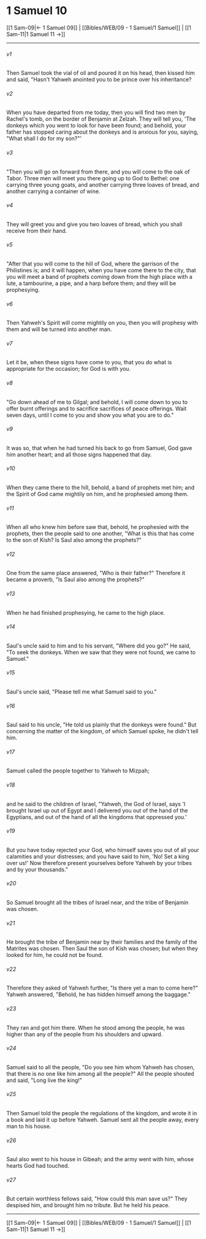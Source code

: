 # 1 Samuel 10

[[1 Sam-09|← 1 Samuel 09]] | [[Bibles/WEB/09 - 1 Samuel/1 Samuel]] | [[1 Sam-11|1 Samuel 11 →]]
***



###### v1 
Then Samuel took the vial of oil and poured it on his head, then kissed him and said, "Hasn't Yahweh anointed you to be prince over his inheritance? 

###### v2 
When you have departed from me today, then you will find two men by Rachel's tomb, on the border of Benjamin at Zelzah. They will tell you, 'The donkeys which you went to look for have been found; and behold, your father has stopped caring about the donkeys and is anxious for you, saying, "What shall I do for my son?"' 

###### v3 
"Then you will go on forward from there, and you will come to the oak of Tabor. Three men will meet you there going up to God to Bethel: one carrying three young goats, and another carrying three loaves of bread, and another carrying a container of wine. 

###### v4 
They will greet you and give you two loaves of bread, which you shall receive from their hand. 

###### v5 
"After that you will come to the hill of God, where the garrison of the Philistines is; and it will happen, when you have come there to the city, that you will meet a band of prophets coming down from the high place with a lute, a tambourine, a pipe, and a harp before them; and they will be prophesying. 

###### v6 
Then Yahweh's Spirit will come mightily on you, then you will prophesy with them and will be turned into another man. 

###### v7 
Let it be, when these signs have come to you, that you do what is appropriate for the occasion; for God is with you. 

###### v8 
"Go down ahead of me to Gilgal; and behold, I will come down to you to offer burnt offerings and to sacrifice sacrifices of peace offerings. Wait seven days, until I come to you and show you what you are to do." 

###### v9 
It was so, that when he had turned his back to go from Samuel, God gave him another heart; and all those signs happened that day. 

###### v10 
When they came there to the hill, behold, a band of prophets met him; and the Spirit of God came mightily on him, and he prophesied among them. 

###### v11 
When all who knew him before saw that, behold, he prophesied with the prophets, then the people said to one another, "What is this that has come to the son of Kish? Is Saul also among the prophets?" 

###### v12 
One from the same place answered, "Who is their father?" Therefore it became a proverb, "Is Saul also among the prophets?" 

###### v13 
When he had finished prophesying, he came to the high place. 

###### v14 
Saul's uncle said to him and to his servant, "Where did you go?" He said, "To seek the donkeys. When we saw that they were not found, we came to Samuel." 

###### v15 
Saul's uncle said, "Please tell me what Samuel said to you." 

###### v16 
Saul said to his uncle, "He told us plainly that the donkeys were found." But concerning the matter of the kingdom, of which Samuel spoke, he didn't tell him. 

###### v17 
Samuel called the people together to Yahweh to Mizpah; 

###### v18 
and he said to the children of Israel, "Yahweh, the God of Israel, says 'I brought Israel up out of Egypt and I delivered you out of the hand of the Egyptians, and out of the hand of all the kingdoms that oppressed you.' 

###### v19 
But you have today rejected your God, who himself saves you out of all your calamities and your distresses; and you have said to him, 'No! Set a king over us!' Now therefore present yourselves before Yahweh by your tribes and by your thousands." 

###### v20 
So Samuel brought all the tribes of Israel near, and the tribe of Benjamin was chosen. 

###### v21 
He brought the tribe of Benjamin near by their families and the family of the Matrites was chosen. Then Saul the son of Kish was chosen; but when they looked for him, he could not be found. 

###### v22 
Therefore they asked of Yahweh further, "Is there yet a man to come here?" Yahweh answered, "Behold, he has hidden himself among the baggage." 

###### v23 
They ran and got him there. When he stood among the people, he was higher than any of the people from his shoulders and upward. 

###### v24 
Samuel said to all the people, "Do you see him whom Yahweh has chosen, that there is no one like him among all the people?" All the people shouted and said, "Long live the king!" 

###### v25 
Then Samuel told the people the regulations of the kingdom, and wrote it in a book and laid it up before Yahweh. Samuel sent all the people away, every man to his house. 

###### v26 
Saul also went to his house in Gibeah; and the army went with him, whose hearts God had touched. 

###### v27 
But certain worthless fellows said, "How could this man save us?" They despised him, and brought him no tribute. But he held his peace.

***
[[1 Sam-09|← 1 Samuel 09]] | [[Bibles/WEB/09 - 1 Samuel/1 Samuel]] | [[1 Sam-11|1 Samuel 11 →]]
